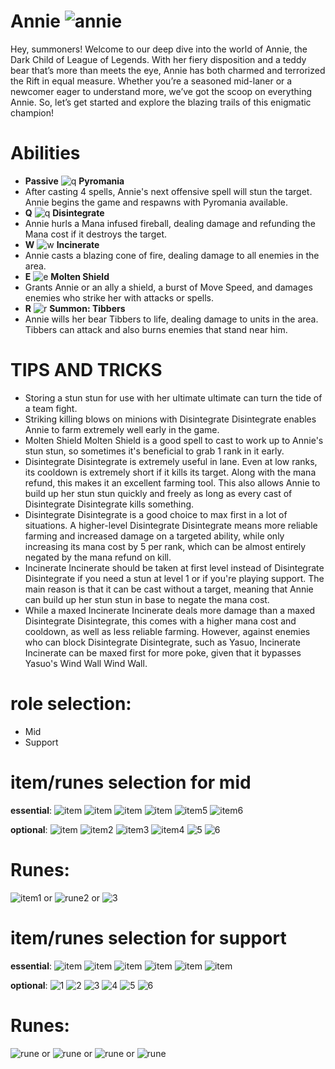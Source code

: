 # Annie ![annie](https://static.wikia.nocookie.net/leagueoflegends/images/1/18/Annie_OriginalSquare.png/revision/latest/scale-to-width-down/42?cb=20150404100758)

Hey, summoners! Welcome to our deep dive into the world of Annie, the Dark Child of League of Legends. With her fiery disposition and a teddy bear that’s more than meets the eye, Annie has both charmed and terrorized the Rift in equal measure. Whether you’re a seasoned mid-laner or a newcomer eager to understand more, we’ve got the scoop on everything Annie. So, let’s get started and explore the blazing trails of this enigmatic champion!

# Abilities
- **Passive** ![q](https://static.wikia.nocookie.net/leagueoflegends/images/8/8d/Annie_Pyromania.png/revision/latest?cb=20240810171630) **Pyromania** 
- After casting 4 spells, Annie's next offensive spell will stun the target. Annie begins the game and respawns with Pyromania available.
- **Q** ![q](https://static.wikia.nocookie.net/leagueoflegends/images/b/bf/Annie_Disintegrate.png/revision/latest?cb=20240810171544) **Disintegrate**
- Annie hurls a Mana infused fireball, dealing damage and refunding the Mana cost if it destroys the target.
- **W** ![w](https://static.wikia.nocookie.net/leagueoflegends/images/e/ed/Annie_Incinerate.png/revision/latest?cb=20240810171600) **Incinerate**
- Annie casts a blazing cone of fire, dealing damage to all enemies in the area.
- **E** ![e](https://static.wikia.nocookie.net/leagueoflegends/images/5/55/Annie_Molten_Shield.png/revision/latest?cb=20240810171616) **Molten Shield**
- Grants Annie or an ally a shield, a burst of Move Speed, and damages enemies who strike her with attacks or spells.
- **R** ![r](https://static.wikia.nocookie.net/leagueoflegends/images/9/92/Annie_Summon-_Tibbers.png/revision/latest?cb=20240810171642) **Summon: Tibbers**
- Annie wills her bear Tibbers to life, dealing damage to units in the area. Tibbers can attack and also burns enemies that stand near him.

# TIPS AND TRICKS

- Storing a stun stun for use with her ultimate ultimate can turn the tide of a team fight.
- Striking killing blows on minions with Disintegrate Disintegrate enables Annie to farm extremely well early in the game.
- Molten Shield Molten Shield is a good spell to cast to work up to Annie's stun stun, so sometimes it's beneficial to grab 1 rank in it early.
- Disintegrate Disintegrate is extremely useful in lane. Even at low ranks, its cooldown is extremely short if it kills its target. Along with the mana refund, this makes it an excellent farming tool. This also allows Annie to build up her stun stun quickly and freely as long as every cast of Disintegrate Disintegrate kills something.
- Disintegrate Disintegrate is a good choice to max first in a lot of situations. A higher-level Disintegrate Disintegrate means more reliable farming and increased damage on a targeted ability, while only increasing its mana cost by 5 per rank, which can be almost entirely negated by the mana refund on kill.
- Incinerate Incinerate should be taken at first level instead of Disintegrate Disintegrate if you need a stun at level 1 or if you're playing support. The main reason is that it can be cast without a target, meaning that Annie can build up her stun stun in base to negate the mana cost.
- While a maxed Incinerate Incinerate deals more damage than a maxed Disintegrate Disintegrate, this comes with a higher mana cost and cooldown, as well as less reliable farming. However, against enemies who can block Disintegrate Disintegrate, such as Yasuo, Incinerate Incinerate can be maxed first for more poke, given that it bypasses Yasuo's Wind Wall Wind Wall.

# role selection:
- Mid
- Support

# item/runes selection for mid
**essential**: ![item](https://cdn.mobalytics.gg/assets/lol/images/dd/game-items/3118.png?v2)
![item](https://cdn.mobalytics.gg/assets/lol/images/dd/game-items/6653.png?v2)
![item](https://cdn.mobalytics.gg/assets/lol/images/dd/game-items/3020.png?v2)
![item](https://cdn.mobalytics.gg/assets/lol/images/dd/game-items/3116.png?v2)
![item5](https://cdn.mobalytics.gg/assets/lol/images/dd/game-items/3089.png?v2)
![item6](https://cdn.mobalytics.gg/assets/lol/images/dd/game-items/3157.png?v2)

**optional**:
![item](https://cdn.mobalytics.gg/assets/lol/images/dd/game-items/4645.png?v2)
![item2](https://cdn.mobalytics.gg/assets/lol/images/dd/game-items/3135.png?v2)
![item3](https://cdn.mobalytics.gg/assets/lol/images/dd/game-items/3165.png?v2)
![item4](https://cdn.mobalytics.gg/assets/lol/images/dd/game-items/3137.png?v2)
![5](https://cdn.mobalytics.gg/assets/lol/images/dd/game-items/4646.png?v2)
![6](https://cdn.mobalytics.gg/assets/lol/images/dd/game-items/3102.png?v2)

# Runes:
![item1](https://static.wikia.nocookie.net/leagueoflegends/images/0/0a/Electrocute_rune.png/revision/latest/scale-to-width-down/52?cb=20171126182032) or ![rune2](https://static.wikia.nocookie.net/leagueoflegends/images/e/e5/Arcane_Comet_rune.png/revision/latest/scale-to-width-down/52?cb=20171126182011) or ![3](https://static.wikia.nocookie.net/leagueoflegends/images/1/12/First_Strike_rune.png/revision/latest/scale-to-width-down/52?cb=20211117134618)

# item/runes selection for support
**essential**: ![item](https://cdn.mobalytics.gg/assets/lol/images/dd/game-items/3871.png?v05)
![item](https://cdn.mobalytics.gg/assets/lol/images/dd/game-items/3020.png?v2)
![item](https://cdn.mobalytics.gg/assets/lol/images/dd/game-items/3118.png?v05)
![item](https://cdn.mobalytics.gg/assets/lol/images/dd/game-items/6653.png?v05)
![item](https://cdn.mobalytics.gg/assets/lol/images/dd/game-items/3116.png?v05)
![item](https://cdn.mobalytics.gg/assets/lol/images/dd/game-items/3089.png?v05)

**optional**:
![1](https://cdn.mobalytics.gg/assets/lol/images/dd/game-items/3165.png?v2)
![2](https://cdn.mobalytics.gg/assets/lol/images/dd/game-items/4646.png?v05)
![3](https://cdn.mobalytics.gg/assets/lol/images/dd/game-items/3157.png?v05)
![4](https://cdn.mobalytics.gg/assets/lol/images/dd/game-items/4645.png?v05)
![5](https://cdn.mobalytics.gg/assets/lol/images/dd/game-items/6655.png?v05)
![6](https://cdn.mobalytics.gg/assets/lol/images/dd/game-items/3102.png?v05)

# Runes:
![rune](https://static.wikia.nocookie.net/leagueoflegends/images/0/0a/Electrocute_rune.png/revision/latest/scale-to-width-down/52?cb=20171126182032) or ![rune](https://static.wikia.nocookie.net/leagueoflegends/images/9/9e/Dark_Harvest_rune.png/revision/latest/scale-to-width-down/52?cb=20171126182324) or ![rune](https://static.wikia.nocookie.net/leagueoflegends/images/d/d7/Summon_Aery_rune.png/revision/latest/scale-to-width-down/52?cb=20171126182228) or ![rune](https://static.wikia.nocookie.net/leagueoflegends/images/0/03/Glacial_Augment_rune.png/revision/latest/scale-to-width-down/52?cb=20171126181603)
